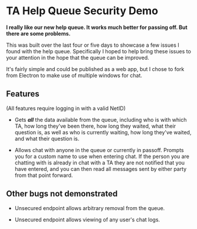 # TA Help Queue Security Demo

**I really like our new help queue.  It works much better for passing off.  But there are some problems.**

This was built over the last four or five days to showcase a few issues I found with the help queue.  Specifically I hoped to help bring these issues to your attention in the hope that the queue can be improved.

It's fairly simple and could be published as a web app, but I chose to fork from Electron to make use of multiple windows for chat.

## Features

(All features require logging in with a valid NetID)

* Gets ***all*** the data available from the queue, including who is with which TA, how long they've been there, how long they waited, what their question is, as well as who is currently waiting, how long they've waited, and what their question is.

* Allows chat with anyone in the queue or currently in passoff.  Prompts you for a custom name to use when entering chat.  If the person you are chatting with is already in chat with a TA they are not notified that you have entered, and you can then read all messages sent by either party from that point forward.

## Other bugs not demonstrated

* Unsecured endpoint allows arbitrary removal from the queue.

* Unsecured endpoint allows viewing of any user's chat logs.
